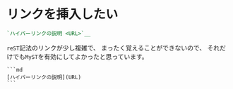 # リンクを挿入したい

```rst
`ハイパーリンクの説明 <URL>`__
```

``reST``記法のリンクが少し複雑で、
まったく覚えることができないので、
それだけでも``MyST``を有効にしてよかったと思っています。

`````{admonition} MyST記法
```md
[ハイパーリンクの説明](URL)
```
`````
